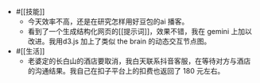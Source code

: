 - #[[技能]]
    - 今天效率不高，还是在研究怎样用好豆包的ai 播客。
    - 看到了一个生成结构化网页的[[提示词]]，效果不错，我在 gemini 上加以改进。我用d3.js 加上了类似 the brain 的动态交互节点图。
- #[[生活]]
    - 老婆定的长白山的酒店要取消，我白天联系抖音客服，在等待对方与酒店的沟通结果。我自己在扣子平台上的扣费也返回了 180 元左右。
